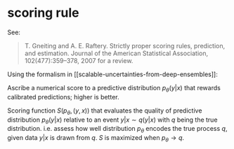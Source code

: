 # scoring rule

See:
> T. Gneiting and A. E. Raftery. Strictly proper scoring rules, prediction, and estimation. Journal of the American Statistical Association, 102(477):359–378, 2007 
for a review.

Using the formalism in [[scalable-uncertainties-from-deep-ensembles]]:

Ascribe a numerical score to a predictive distribution $p_\theta (y \vert x)$ that rewards calibrated predictions; higher is better. 

Scoring function $S(p_\theta, (y, x))$ that evaluates the quality of predictive distribution $p_\theta(y \vert x)$ relative to an event $y \vert x \sim q(y \vert x)$ with $q$ being the true distribution. i.e. assess how well distribution $p_\theta$ encodes the true process $q$, given data $y \vert x$ is drawn from $q$. $S$ is maximized when $p_\theta \rightarrow q$.